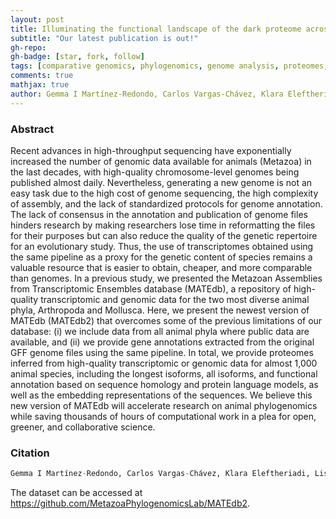```yaml
---
layout: post
title: Illuminating the functional landscape of the dark proteome across the Animal Tree of Life through natural language processing models
subtitle: "Our latest publication is out!"
gh-repo:
gh-badge: [star, fork, follow]
tags: [comparative genomics, phylogenomics, genome analysis, proteomes, sequence databases]
comments: true
mathjax: true
author: Gemma I Martínez-Redondo, Carlos Vargas-Chávez, Klara Eleftheriadi, Lisandra Benítez-Álvarez, Marçal Vázquez-Valls, Rosa Fernández
---
```


### Abstract
Recent advances in high-throughput sequencing have exponentially increased the number of genomic data available for animals (Metazoa) in the last decades, with high-quality chromosome-level genomes being published almost daily. Nevertheless, generating a new genome is not an easy task due to the high cost of genome sequencing, the high complexity of assembly, and the lack of standardized protocols for genome annotation. The lack of consensus in the annotation and publication of genome files hinders research by making researchers lose time in reformatting the files for their purposes but can also reduce the quality of the genetic repertoire for an evolutionary study. Thus, the use of transcriptomes obtained using the same pipeline as a proxy for the genetic content of species remains a valuable resource that is easier to obtain, cheaper, and more comparable than genomes. In a previous study, we presented the Metazoan Assemblies from Transcriptomic Ensembles database (MATEdb), a repository of high-quality transcriptomic and genomic data for the two most diverse animal phyla, Arthropoda and Mollusca. Here, we present the newest version of MATEdb (MATEdb2) that overcomes some of the previous limitations of our database: (i) we include data from all animal phyla where public data are available, and (ii) we provide gene annotations extracted from the original GFF genome files using the same pipeline. In total, we provide proteomes inferred from high-quality transcriptomic or genomic data for almost 1,000 animal species, including the longest isoforms, all isoforms, and functional annotation based on sequence homology and protein language models, as well as the embedding representations of the sequences. We believe this new version of MATEdb will accelerate research on animal phylogenomics while saving thousands of hours of computational work in a plea for open, greener, and collaborative science.
### Citation

```python
Gemma I Martínez-Redondo, Carlos Vargas-Chávez, Klara Eleftheriadi, Lisandra Benítez-Álvarez, Marçal Vázquez-Valls, Rosa Fernández, MATEdb2, a Collection of High-Quality Metazoan Proteomes across the Animal Tree of Life to Speed Up Phylogenomic Studies, Genome Biology and Evolution, Volume 16, Issue 11, November 2024, evae235, https://doi.org/10.1093/gbe/evae235 ```
```

The dataset can be accessed at https://github.com/MetazoaPhylogenomicsLab/MATEdb2.
